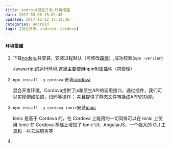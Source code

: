 ```yaml
---
title: android混合开发-环境搭建
date: 2017-03-08 15:02:45
updated: 2017-12-12 17:12:36categories: Android
tags: [混合开发、android、cordova]
---
```

#### 环境搭建

1. 下载[nodejs](https://nodejs.org/en/),并安装，安装过程默认（可修改[路径](C:\Develop\nodejs)）,成功校验(`npm -version`)

   Javascript的运行环境,这里主要使用npm附属插件（包管理）

2. `npm install -g cordova`  安装[cordova](http://cordova.apache.org/)

   混合开发环境，Cordova提供了js和原生API的调用接口，通过插件，我们可以实现例如拍照，扫码等操作； 并且提供了静态文件转换成APP的功能。

3. `npm install -g cordova ionic`安装[ionic](http://ionicframework.com/)

   Ionic 是基于 Cordova 的，在 Cordova 上能用的一切同样可以在 Ionic 上使用
   Ionic 在 Cordova 基础上增加了 Ionic UI、AngularJS、一个强大的 CLI 工具和一些云端服务等

4. ​